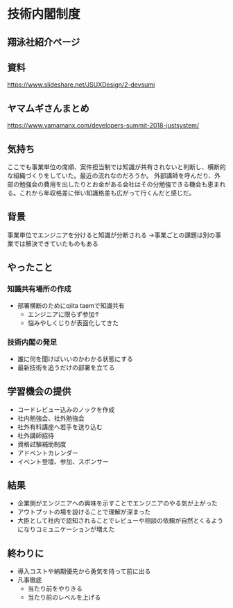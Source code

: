 # 技術内閣制度

## 翔泳社紹介ページ

## 資料
https://www.slideshare.net/JSUXDesign/2-devsumi

## ヤマムギさんまとめ
https://www.yamamanx.com/developers-summit-2018-justsystem/

## 気持ち
ここでも事業単位の席順、案件担当制では知識が共有されないと判断し、横断的な組織づくりをしていた。最近の流れなのだろうか。
外部講師を呼んだり、外部の勉強会の費用を出したりとお金がある会社はその分勉強できる機会も恵まれる。これから年収格差に伴い知識格差も広がって行くんだと感じだ。

## 背景
事業単位でエンジニアを分けると知識が分断される
→事業ごとの課題は別の事業では解決できていたものもある

## やったこと
### 知識共有場所の作成
- 部署横断のためにqiita taemで知識共有
	- エンジニアに限らず参加↑
	- 悩みやしくじりが表面化してきた

### 技術内閣の発足
- 誰に何を聞けばいいのかわかる状態にする
- 最新技術を追うだけの部署を立てる

## 学習機会の提供
- コードレビュー込みのノックを作成
- 社内勉強会、社外勉強会
- 社外有料講座へ若手を送り込む
- 社外講師招待
- 資格試験補助制度
- アドベントカレンダー
- イベント登壇、参加、スポンサー

## 結果
- 企業側がエンジニアへの興味を示すことでエンジニアのやる気が上がった
- アウトプットの場を設けることで理解が深まった
- 大臣として社内で認知されることでレビューや相談の依頼が自然とくるようになりコミュニケーションが増えた

## 終わりに
- 導入コストや納期優先から勇気を持って前に出る
- 凡事徹底
	- 当たり前をやりきる
	- 当たり前のレベルを上げる